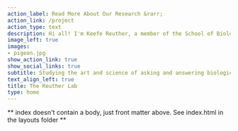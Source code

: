 ```yaml
---
action_label: Read More About Our Research &rarr;
action_link: /project
action_type: text
description: Hi all! I'm Keefe Reuther, a member of the School of Biological Sciences teaching faculty at UC San Diego. <br><br> While my background is in behavioral ecology (primarily in fishes and ants!), I transitioned in 2009 to focus on my core passion - teaching. <br><br> As a lecturer of general biology courses, I saw a need to prioritize undergraduate training in practical science skills. Without development of these hard-earned skills, it is increasingly difficult to understand, evaluate, and create biological information. This is potentially catastrophic in a era of rampant disinformation. The health of our society quite literally depends on ambassadors of good science.  <br><br> In 2020 I became an Assistant Teaching Professor with the goal of creating learning tools at the intersection of biology, statistics, experimental design, and data science.
image_left: true
images:
- pigeon.jpg
show_action_link: true
show_social_links: true
subtitle: Studying the art and science of asking and answering biological questions in the modern world.
text_align_left: true
title: The Reuther Lab
type: home
---
```


\*\* index doesn't contain a body, just front matter above. See index.html in the layouts folder \*\*
